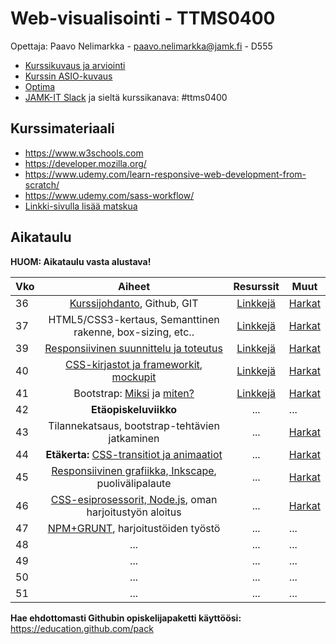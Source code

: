 # Web-visualisointi - TTMS0400

Opettaja: Paavo Nelimarkka - paavo.nelimarkka@jamk.fi - D555

- [Kurssikuvaus ja arviointi](https://github.com/JAMK-IT/TTMS0400-web-visualisointi/wiki/kuvaus-ja-arvostelu)
- [Kurssin ASIO-kuvaus](https://asio.jamk.fi/pls/asio/asio_ectskuv1.kurssin_ks?ktun=TTMS0400&knro=&noclose=%20&lan=f)
- [Optima](https://optima.jamk.fi/)
- [JAMK-IT Slack](https://jamk-it.slack.com) ja sieltä kurssikanava: #ttms0400

## Kurssimateriaali

- https://www.w3schools.com
- https://developer.mozilla.org/
- https://www.udemy.com/learn-responsive-web-development-from-scratch/
- https://www.udemy.com/sass-workflow/
- [Linkki-sivulla lisää matskua](https://github.com/JAMK-IT/TTMS0400-web-visualisointi/wiki/linkki-lista)

## Aikataulu

**HUOM: Aikataulu vasta alustava!**

| Vko | Aiheet | Resurssit | Muut |
|:--------|:----------:|:-----:|---------|
| 36 | [Kurssijohdanto](https://docs.google.com/presentation/d/1kf7VjF8zOz83BwSxZRKP6eWitM0R6VQ-uZ-IV7IDBqQ/edit?usp=sharing), Github, GIT | [Linkkejä](https://github.com/JAMK-IT/TTMS0400-web-visualisointi/wiki/linkki-lista) | [Harkat](https://github.com/JAMK-IT/TTMS0400-web-visualisointi/wiki/harkat-w36) |
| 37 | HTML5/CSS3-kertaus, Semanttinen rakenne, box-sizing, etc.. | [Linkkejä](https://github.com/JAMK-IT/TTMS0400-web-visualisointi/wiki/linkki-lista) | [Harkat](https://github.com/JAMK-IT/TTMS0400-web-visualisointi/wiki/harkat-w37) |
| 39 | [Responsiivinen suunnittelu ja toteutus](https://docs.google.com/presentation/d/1wCql2wgO2YQ7GBw4fEm3oULUqsH36X8DEhIBf_Ac96s/edit?usp=sharing) | [Linkkejä](https://github.com/JAMK-IT/TTMS0400-web-visualisointi/wiki/linkki-lista) | [Harkat](https://github.com/JAMK-IT/TTMS0400-web-visualisointi/wiki/harkat-w39) |
| 40 | [CSS-kirjastot ja frameworkit](https://docs.google.com/presentation/d/1DxAql8T_0Mihd0elPCZp9Ylh5VklMJMtGpjOAXqxgBk/edit?usp=sharing), [mockupit](https://docs.google.com/presentation/d/1WKp6wWmnFM8aEVPpoSObfb_SdyTLP7wm7mwQYdp1Hj8/edit?usp=sharing) | [Linkkejä]() | [Harkat](https://github.com/JAMK-IT/TTMS0400-web-visualisointi/wiki/harkat-w40) |
| 41 | Bootstrap: [Miksi](https://www.youtube.com/watch?v=-8lP4D5e5J4) ja [miten?](https://www.youtube.com/watch?v=5GcQtLDGXy8) | [Linkkejä](https://github.com/JAMK-IT/TTMS0400-web-visualisointi/wiki/linkki-lista) | [Harkat](https://github.com/JAMK-IT/TTMS0400-web-visualisointi/wiki/harkat-w41) |
| 42 | **Etäopiskeluviikko** | ... | ... |
| 43 | Tilannekatsaus, bootstrap-tehtävien jatkaminen | ... | [Harkat](https://github.com/JAMK-IT/TTMS0400-web-visualisointi/wiki/harkat-w41) |
| 44 | **Etäkerta:** [CSS-transitiot ja animaatiot](https://github.com/JAMK-IT/TTMS0400-web-visualisointi/wiki/css-animointi) | ... | [Harkat](https://github.com/JAMK-IT/TTMS0400-web-visualisointi/wiki/harkat-w44) |
| 45 | [Responsiivinen grafiikka, Inkscape](https://github.com/JAMK-IT/TTMS0400-web-visualisointi/wiki/SVG-ja-Inkscape), puolivälipalaute | ... | [Harkat](https://github.com/JAMK-IT/TTMS0400-web-visualisointi/wiki/harkat-w45) |
| 46 | [CSS-esiprosessorit, Node.js](https://docs.google.com/presentation/d/1Pa7DWEgl9uZfwUsMSU4FQha3o8MBhFt-6tb6obXK70k/edit?usp=sharing), oman harjoitustyön aloitus | ... | [Harkat](https://github.com/JAMK-IT/TTMS0400-web-visualisointi/wiki/Harkat-w46) |
| 47 | [NPM+GRUNT](), harjoitustöiden työstö | ... | ... |
| 48 | ... | ... | ... |
| 49 | ... | ... | ... |
| 50 | ... | ... | ... |
| 51 | ... | ... | ... |

**Hae ehdottomasti Githubin opiskelijapaketti käyttöösi:** https://education.github.com/pack
